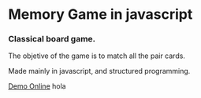 <h1>Memory Game in javascript</h1>
<h3>Classical board game. </h3>
<p>The objetive of the game is to match all the pair cards.</p>
<p>Made mainly in javascript, and structured programming.</p>
<a href="https://hernanruscica.github.io/chachacha-memo-test/">Demo Online</a>
hola

